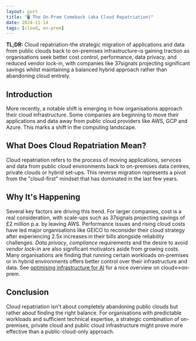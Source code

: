 ```yaml
---
layout: post
title: "🖥 The On-Prem Comeback (aka Cloud Repatriation)"
date: 2024-11-14
tags: [cloud, on-prem]
---
```


**TL;DR:** Cloud repatriation-the strategic migration of applications and data from public clouds back to on-premises infrastructure-is gaining traction as organisations seek better cost control, performance, data privacy, and reduced vendor lock-in, with companies like 37signals projecting significant savings whilst maintaining a balanced hybrid approach rather than abandoning cloud entirely.

<!--more-->

## Introduction
More recently, a notable shift is emerging in how organisations approach their cloud infrastructure. Some companies are beginning to move their applications and data away from public cloud providers like AWS, GCP and Azure. This marks a shift in the computing landscape.

## What Does Cloud Repatriation Mean?
Cloud repatriation refers to the process of moving applications, services and data from public cloud environments back to on-premises data centres, private clouds or hybrid set-ups. This reverse migration represents a pivot from the "cloud-first" mindset that has dominated in the last few years.

## Why It's Happening
Several key factors are driving this trend. For larger companies, cost is a real consideration, with scale-ups such as 37signals projecting savings of £2 million p.a. by leaving AWS. Performance issues and rising cloud costs have led major organisations like GEICO to reconsider their cloud strategy after experiencing 2.5x increases in their bills alongside reliability challenges.
_Data privacy_, _compliance_ requirements and the desire to avoid _vendor lock-in_ are also significant motivators aside from growing costs. Many organisations are finding that running certain workloads on-premises or in hybrid environments offers better control over their infrastructure and data. See [optimising infrastructure for AI](https://www.youtube.com/watch?v=kyJJeik9loU) for a nice overview on cloud<->on-prem.

## Conclusion
Cloud repatriation isn't about completely abandoning public clouds but rather about finding the right balance. For organisations with predictable workloads and sufficient technical expertise, a strategic combination of on-premises, private cloud and public cloud infrastructure might prove more effective than a public-cloud-only approach.
